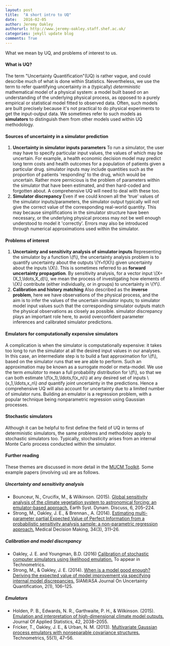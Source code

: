 ```yaml
---
layout: post
title:  "A short intro to UQ"
date:   2016-02-05
author: Jeremy Oakley
authorurl: http://www.jeremy-oakley.staff.shef.ac.uk/
categories: jekyll update blog
comments: True
---
```


What we mean by UQ, and problems of interest to us.

#### What is UQ?

The term "Uncertainty Quantification"(UQ) is rather vague, and could describe much of what is done within Statistics. Nevertheless, we use the term to refer quantifying uncertainty in a (typically) *deterministic* mathematical model of a physical system: a model built based on an understanding of the underlying physical process, as opposed to a purely empirical or statistical model fitted to observed data. Often, such models are built precisely because it's not practical to do physical experiments to get the input-output data. We sometimes refer to such models as **simulators** to distinguish them from other models used within UQ methodology.

#### Sources of uncertainty in a simulator prediction

1. **Uncertainty in simulator inputs parameters**
To run a simulator, the user may have to specify particular input values, the values of which may be uncertain. For example, a health economic decision model may predict long term costs and health outcomes for a population of patients given a particular drug. simulator inputs may include quantities such as the proportion of patients 'responding' to the drug, which would be uncertain. Rather more pernicious is the problem of parameters within the simulator that have been estimated, and then hard-coded and forgotten about. A comprehensive UQ will need to deal with these too.
2. **Simulator discrepancy**
Even if we could known all the 'true' values of the simulator inputs/parameters, the simulator output typically will not give the correct value of the corresponding real-world quantity. This may because simplifications in the simulator structure have been necessary, or the underlying physical process may not be well enough understood to model it 'correctly'. Errors may also be introduced through numerical approximations used within the simulator.

#### Problems of interest

1. **Uncertainty and sensitivity analysis of simulator inputs**
Representing the simulator by a function \\(f\\), the uncertainty analysis problem is to quantify uncertainty about the outputs \\(Y=f(X)\\) given uncertainty about the inputs \\(X\\). This is sometimes referred to as **forward uncertainty propagation**. By sensitivity analysis, for a vector input \\(X=(X_1,\ldots,X_d)\\), we mean the process of investigating how elements of \\(X\\) contribute (either individually, or in groups) to uncertainty in \\(Y\\).
2. **Calibration and history matching**
Also described as the **inverse problem**, here we have observations of the physical process, and the aim is to infer the values of the uncertain simulator inputs; to simulator model input values such that the corresponding simulator outputs match the physical observations as closely as possible. simulator discrepancy plays an important role here, to avoid overconfident parameter inferences and calibrated simulator predictions.

#### Emulators for computationally expensive simulators
A complication is when the simulator is computationally expensive: it takes too long to run the simulator at all the desired input values in our analyses. In this case, an intermediate step is to build a fast approximation for \\(f\\), based on the simulator runs that we are able to perform. Such an approximation may be known as a surrogate model or meta-model.  We use the term *emulator* to mean a full probability distribution for \\(f\\), so that we can both estimate \\(f(x_1),\ldots,f(x_n)\\) at any desired set of inputs \\(x_1,\ldots,x_n\\) *and* quantify joint uncertainty in the predictions. Hence a comprehensive UQ will also account for uncertainty due to a limited number of simulator runs. Building an emulator is a regression problem, with a popular technique being nonparametric regression using Gaussian processes.

#### Stochastic simulators
Although it can be helpful to first define the field of UQ in terms of deterministic simulators, the same problems and methodoloy apply to stochastic simulators too. Typically, stochasticity arises from an internal Monte Carlo process conducted within the simulator.   

#### Further reading
These themes are discussed in more detail in the [MUCM Toolkit](http://mucm.aston.ac.uk/MUCM/MUCMToolkit/index.php?page=MetaHomePage.html). Some example papers (involving us) are as follows.



##### Uncertainty and sensitivity analysis
* Bounceur, N., Crucifix, M., & Wilkinson. (2015). [Global sensitivity analysis of the climate vegetation system to astronomical forcing: an emulator-based approach.](http://www.earth-syst-dynam.net/6/205/2015/esd-6-205-2015.pdf) Earth Syst. Dynam. Discuss, 6, 205–224.
* Strong, M., Oakley, J. E., & Brennan., A. (2014). [Estimating multi-parameter partial Expected Value of Perfect Information from a probabilistic sensitivity analysis sample: a non-parametric regression approach.](http://www.shef.ac.uk/polopoly_fs/1.305038!/file/multiparameterEVPPI_MDM_Accepted_clean_version.pdf) Medical Decision Making, 34(3), 311–26.

##### Calibration and model discrepancy
* Oakley, J. E. and Youngman, B.D. (2016) [Calibration of stochastic computer simulators using likelihood emulation.](http://www.tandfonline.com/doi/full/10.1080/00401706.2015.1125391) To appear in Technometrics.
* Strong, M., & Oakley, J. E. (2014). [When is a model good enough? Deriving the expected value of model improvement via specifying internal model discrepancies.](http://epubs.siam.org/doi/pdf/10.1137/120889563) SIAM/ASA Journal On Uncertainty Quantification, 2(1), 106–125.

##### Emulators
* Holden, P. B., Edwards, N. R., Garthwaite, P. H., & Wilkinson. (2015). [Emulation and interpretation of high-dimensional climate model outputs.](http://www.tandfonline.com/doi/abs/10.1080/02664763.2015.1016412?journalCode=cjas20#.VplL7NZhPlI) Journal Of Applied Statistics, 42, 2038–2055.
* Fricker, T., Oakley, J. E., & Urban, N. M. (2013). [Multivariate Gaussian process emulators with nonseparable covariance structures.](http://www.tandfonline.com/doi/abs/10.1080/00401706.2012.715835) Technometrics, 55(1), 47–56.
